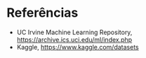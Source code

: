 # Referências 

* UC Irvine Machine Learning Repository,  https://archive.ics.uci.edu/ml/index.php
* Kaggle, https://www.kaggle.com/datasets 
